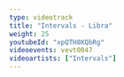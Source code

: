 ```yaml
---
type: videotrack
title: "Intervals - Libra"
weight: 25
youtubeId: "xpQTH8KQbRg"
videoevents: vevt0047
videoartists: ["Intervals"]
---
```


